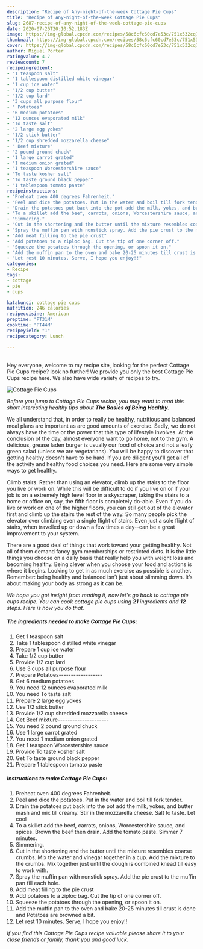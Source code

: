 ```yaml
---
description: "Recipe of Any-night-of-the-week Cottage Pie Cups"
title: "Recipe of Any-night-of-the-week Cottage Pie Cups"
slug: 2687-recipe-of-any-night-of-the-week-cottage-pie-cups
date: 2020-07-26T20:10:52.183Z
image: https://img-global.cpcdn.com/recipes/58c6cfc60cd7e53c/751x532cq70/cottage-pie-cups-recipe-main-photo.jpg
thumbnail: https://img-global.cpcdn.com/recipes/58c6cfc60cd7e53c/751x532cq70/cottage-pie-cups-recipe-main-photo.jpg
cover: https://img-global.cpcdn.com/recipes/58c6cfc60cd7e53c/751x532cq70/cottage-pie-cups-recipe-main-photo.jpg
author: Miguel Porter
ratingvalue: 4.7
reviewcount: 7
recipeingredient:
- "1 teaspoon salt"
- "1 tablespoon distilled white vinegar"
- "1 cup ice water"
- "1/2 cup butter"
- "1/2 cup lard"
- "3 cups all purpose flour"
- " Potatoes"
- "6 medium potatoes"
- "12 ounces evaporated milk"
- "To taste salt"
- "2 large egg yokes"
- "1/2 stick butter"
- "1/2 cup shredded mozzarella cheese"
- " Beef mixture"
- "2 pound ground chuck"
- "1 large carrot grated"
- "1 medium onion grated"
- "1 teaspoon Worcestershire sauce"
- "To taste kosher salt"
- "To taste ground black pepper"
- "1 tablespoon tomato paste"
recipeinstructions:
- "Preheat oven 400 degrees Fahrenheit."
- "Peel and dice the potatoes. Put in the water and boil till fork tender."
- "Drain the potatoes put back into the pot add the milk, yokes, and butter mash and mix till creamy. Stir in the mozzarella cheese. Salt to taste. Let cool"
- "To a skillet add the beef, carrots, onions, Worcestershire sauce, and spices. Brown the beef then drain. Add the tomato paste. Simmer 7 minutes."
- "Simmering."
- "Cut in the shortening and the butter until the mixture resembles coarse crumbs. Mix the water and vinegar together in a cup. Add the mixture to the crumbs. Mix together just until the dough is combined knead till easy to work with."
- "Spray the muffin pan with nonstick spray. Add the pie crust to the muffin pan fill each hole."
- "Add meat filling to the pie crust"
- "Add potatoes to a ziploc bag. Cut the tip of one corner off."
- "Squeeze the potatoes through the opening, or spoon it on."
- "Add the muffin pan to the oven and bake 20-25 minutes till crust is done and Potatoes are browned a bit."
- "Let rest 10 minutes. Serve, I hope you enjoy!!"
categories:
- Recipe
tags:
- cottage
- pie
- cups

katakunci: cottage pie cups 
nutrition: 246 calories
recipecuisine: American
preptime: "PT31M"
cooktime: "PT44M"
recipeyield: "1"
recipecategory: Lunch

---
```

<br>
Hey everyone, welcome to my recipe site, looking for the perfect Cottage Pie Cups recipe? look no further! We provide you only the best Cottage Pie Cups recipe here. We also have wide variety of recipes to try.
<br>


![Cottage Pie Cups](https://img-global.cpcdn.com/recipes/58c6cfc60cd7e53c/751x532cq70/cottage-pie-cups-recipe-main-photo.jpg)

<i>Before you jump to Cottage Pie Cups recipe, you may want to read this short interesting healthy tips about <strong>The Basics of Being Healthy</strong>.</i>

We all understand that, in order to really be healthy, nutritious and balanced meal plans are important as are good amounts of exercise. Sadly, we do not always have the time or the power that this type of lifestyle involves. At the conclusion of the day, almost everyone want to go home, not to the gym. A delicious, grease laden burger is usually our food of choice and not a leafy green salad (unless we are vegetarians). You will be happy to discover that getting healthy doesn't have to be hard. If you are diligent you'll get all of the activity and healthy food choices you need. Here are some very simple ways to get healthy.

Climb stairs. Rather than using an elevator, climb up the stairs to the floor you live or work on. While this will be difficult to do if you live on or if your job is on a extremely high level floor in a skyscraper, taking the stairs to a home or office on, say, the fifth floor is completely do-able. Even if you do live or work on one of the higher floors, you can still get out of the elevator first and climb up the stairs the rest of the way. So many people pick the elevator over climbing even a single flight of stairs. Even just a sole flight of stairs, when travelled up or down a few times a day--can be a great improvement to your system. 

There are a good deal of things that work toward your getting healthy. Not all of them demand fancy gym memberships or restricted diets. It is the little things you choose on a daily basis that really help you with weight loss and becoming healthy. Being clever when you choose your food and actions is where it begins. Looking to get in as much exercise as possible is another. Remember: being healthy and balanced isn’t just about slimming down. It’s about making your body as strong as it can be. 


<i>We hope you got insight from reading it, now let's go back to cottage pie cups recipe. You can cook cottage pie cups using <strong>21</strong> ingredients and <strong>12</strong> steps. Here is how you do that.
</i>

##### The ingredients needed to make Cottage Pie Cups:

1. Get 1 teaspoon salt
1. Take 1 tablespoon distilled white vinegar
1. Prepare 1 cup ice water
1. Take 1/2 cup butter
1. Provide 1/2 cup lard
1. Use 3 cups all purpose flour
1. Prepare  Potatoes------------------
1. Get 6 medium potatoes
1. You need 12 ounces evaporated milk
1. You need To taste salt
1. Prepare 2 large egg yokes
1. Use 1/2 stick butter
1. Provide 1/2 cup shredded mozzarella cheese
1. Get  Beef mixture---------------------
1. You need 2 pound ground chuck
1. Use 1 large carrot grated
1. You need 1 medium onion grated
1. Get 1 teaspoon Worcestershire sauce
1. Provide To taste kosher salt
1. Get To taste ground black pepper
1. Prepare 1 tablespoon tomato paste


##### Instructions to make Cottage Pie Cups:

1. Preheat oven 400 degrees Fahrenheit.
1. Peel and dice the potatoes. Put in the water and boil till fork tender.
1. Drain the potatoes put back into the pot add the milk, yokes, and butter mash and mix till creamy. Stir in the mozzarella cheese. Salt to taste. Let cool
1. To a skillet add the beef, carrots, onions, Worcestershire sauce, and spices. Brown the beef then drain. Add the tomato paste. Simmer 7 minutes.
1. Simmering.
1. Cut in the shortening and the butter until the mixture resembles coarse crumbs. Mix the water and vinegar together in a cup. Add the mixture to the crumbs. Mix together just until the dough is combined knead till easy to work with.
1. Spray the muffin pan with nonstick spray. Add the pie crust to the muffin pan fill each hole.
1. Add meat filling to the pie crust
1. Add potatoes to a ziploc bag. Cut the tip of one corner off.
1. Squeeze the potatoes through the opening, or spoon it on.
1. Add the muffin pan to the oven and bake 20-25 minutes till crust is done and Potatoes are browned a bit.
1. Let rest 10 minutes. Serve, I hope you enjoy!!


<i>If you find this Cottage Pie Cups recipe valuable please share it to your close friends or family, thank you and good luck.</i>
